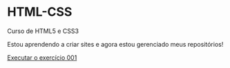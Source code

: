 # HTML-CSS
 Curso de HTML5 e CSS3

Estou aprendendo a criar sites e agora estou gerenciado meus repositórios!


<a href="https://funkyeahbr.github.io/HTML-CSS/ex001/index.html"> Executar o exercício 001 </a>